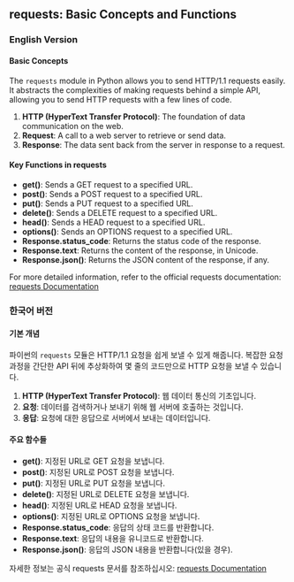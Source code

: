 ## requests: Basic Concepts and Functions

### English Version

#### Basic Concepts
The `requests` module in Python allows you to send HTTP/1.1 requests easily. It abstracts the complexities of making requests behind a simple API, allowing you to send HTTP requests with a few lines of code.

1. **HTTP (HyperText Transfer Protocol)**: The foundation of data communication on the web.
2. **Request**: A call to a web server to retrieve or send data.
3. **Response**: The data sent back from the server in response to a request.

#### Key Functions in requests
- **get()**: Sends a GET request to a specified URL.
- **post()**: Sends a POST request to a specified URL.
- **put()**: Sends a PUT request to a specified URL.
- **delete()**: Sends a DELETE request to a specified URL.
- **head()**: Sends a HEAD request to a specified URL.
- **options()**: Sends an OPTIONS request to a specified URL.
- **Response.status_code**: Returns the status code of the response.
- **Response.text**: Returns the content of the response, in Unicode.
- **Response.json()**: Returns the JSON content of the response, if any.

For more detailed information, refer to the official requests documentation: [requests Documentation](https://docs.python-requests.org/en/master/)

### 한국어 버전

#### 기본 개념
파이썬의 `requests` 모듈은 HTTP/1.1 요청을 쉽게 보낼 수 있게 해줍니다. 복잡한 요청 과정을 간단한 API 뒤에 추상화하여 몇 줄의 코드만으로 HTTP 요청을 보낼 수 있습니다.

1. **HTTP (HyperText Transfer Protocol)**: 웹 데이터 통신의 기초입니다.
2. **요청**: 데이터를 검색하거나 보내기 위해 웹 서버에 호출하는 것입니다.
3. **응답**: 요청에 대한 응답으로 서버에서 보내는 데이터입니다.

#### 주요 함수들
- **get()**: 지정된 URL로 GET 요청을 보냅니다.
- **post()**: 지정된 URL로 POST 요청을 보냅니다.
- **put()**: 지정된 URL로 PUT 요청을 보냅니다.
- **delete()**: 지정된 URL로 DELETE 요청을 보냅니다.
- **head()**: 지정된 URL로 HEAD 요청을 보냅니다.
- **options()**: 지정된 URL로 OPTIONS 요청을 보냅니다.
- **Response.status_code**: 응답의 상태 코드를 반환합니다.
- **Response.text**: 응답의 내용을 유니코드로 반환합니다.
- **Response.json()**: 응답의 JSON 내용을 반환합니다(있을 경우).

자세한 정보는 공식 requests 문서를 참조하십시오: [requests Documentation](https://docs.python-requests.org/en/master/)
